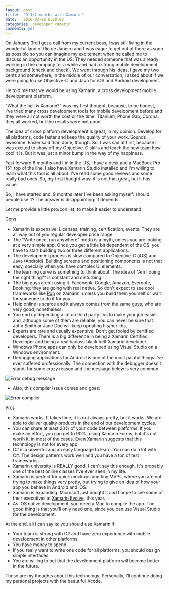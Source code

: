 ```yaml
---
layout: post
title:  "9 1/2 months with Xamarin"
date:   2016-03-08 6:28:00
categories: developer xamarin
comments: yes
---
```

On January 3rd I got a call from my current boss, I was still living in the wonderful land of Rio de Janeiro and I was eager to get out of there as soon as possible so you can imagine my excitement when he called me to discuss an opportunity in the US. They needed someone that was already working in the company for a while and had a strong mobile development background (check and check). We went through his ideas, I gave my two cents and somewhere, in the middle of our conversation, I asked about if we were going to use Objective-C and Java for iOS and Android development.

He told me that we would be using Xamarin, a cross development mobile development platform.

 "What the hell is Xamarin?" was my first thought, because, to be honest, I've tried many cross development tools for mobile development before and they were all not worth the cost or the time. Titanium, Phone Gap, Corona; they all worked, but the results were not good.

The idea of cross platform development is great, in my opinion. Develop for all platforms, code faster and keep the quality of your work. Sounds awesome. Easier said than done, though. So, I was sad at first, because I was excited to show off my Objective-C skills and teach the new team how cool it is. But it was just a minor bump in the way of my happiness.

Fast forward 6 months and I'm in the US, I have a desk and a MacBook Pro 15", top of the line. I also have Xamarin Studio installed and I'm willing to learn what this tool is all about. I've read some good reviews and some really bad ones. So, my first thought was: it is not that great, but it has value. 

So, I have started and, 9 months later I’ve been asking myself: should people use it? The answer is disappointing: It depends.

Let me provide a little pro/con list, to make it easier to understand:

Cons

-	Xamarin is expensive. Licenses, training, certification, events. They are all way out of you regular developer price range.
-	The "Write once, run anywhere" motto is a myth, unless you are looking at a very simple app. Once you get a little bit dependent of the OS, you have to start building two or three different applications. 
-	The development process is slow compared to Objective-C (iOS) and Java (Android). Building screens and positioning components is not that easy, specially when you have complex UI elements.
-	The learning curve is something to think about. The idea of "Am I doing the right thing?" is constant and disturbing.
-	The big guys aren't using it. Facebook, Google, Amazon, Evernote, Booking: they are going with real native. So don't expect to see cool frameworks like [Pop][pop-url] on Xamarin, unless you build them yourself or wait for someone to do it for you.
-	Help online is scarce and it always comes from the same guys, who are very good, nonetheless.
-	You end up depending a lot on third party libs to make your job easier and, although some of them are reliable, you can never be sure that John Smith or Jane Doe will keep updating his/her libs.
-	Experts are rare and usually expensive. Don't get fooled by certified developers. There is a big difference in being a Xamarin Certified Developer and being a real badass black belt Xamarin developer.
-	Windows Phone apps can only be developed using Visual Studio on a Windows environment.
-	Debugging applications for Android is one of the most painful things I've ever suffered professionally. The connection with the debugger doesn’t stand, for some crazy reason and the message below is very common.

![Error debug message](http://fernandorocha.io/images/debuggerandroid.png)

-	Also, this compiler issue comes and goes:

![Error compiler](http://fernandorocha.io/images/compilerissues.png)

Pros

-	Xamarin works. It takes time, it is not always pretty, but it works. We are able to deliver quality products in the end of our development cycles.
-	You can share at least 20% of your code between platforms. If you make an effort, you can get to 90%, using Xamarin Forms, but it's not worth it, in most of the cases. Even Xamarin suggests that this technology is not for every app.
-	C# is a powerful and an easy language to learn. You can do a lot with C#. The design patterns work well and you have a ton of test frameworks.
-	Xamarin university is REALLY good. I can't say this enough. It's probably one of the best online classes I've ever seen in my life.
-	Xamarin is perfect for quick mockups and tiny MVPs, where you are not trying to make things very pretty, but trying to give an idea of how your app you behave in Android and iOS.
-	Xamarin is expanding. Microsoft just bought it and I hope to see some of their executives at [Xamarin Evolve][evolve-url], this year.
-	As iOS native development, you need a Mac to compile the app. The good thing is that you'll only need one, since you can use Visual Studio for the development.

At the end, all I can say is: you should use Xamarin if:
-	Your team is strong with C# and have zero experience with mobile development in other platforms.
-	You have money to spend.
-	If you really want to write one code for all platforms, you should design simple interfaces.
-	You are willing to bet that the development platform will become better in the future.

These are my thoughts about this technology. Personally, I’ll continue doing my personal projects with the beautiful Xcode.


[pop-url]: https://github.com/facebook/pop
[evolve-url]: https://evolve.xamarin.com/

